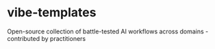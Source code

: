 # vibe-templates
Open-source collection of battle-tested AI workflows across domains - contributed by practitioners
